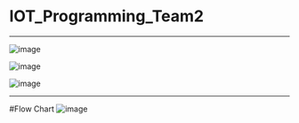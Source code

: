 # IOT_Programming_Team2 #
-----
![image](https://github.com/yongsnote/IOT_Programming_Team2/assets/127083633/bdc95f09-39f0-4d42-8e79-2651b3d06864)

![image](https://github.com/yongsnote/IOT_Programming_Team2/assets/127083633/94b8dead-bd8b-42cb-9f04-5263bfa3757d)

![image](https://github.com/yongsnote/IOT_Programming_Team2/assets/127083633/6e369f44-6f80-4ff6-bd34-358bb07426dc)

---
#Flow Chart
![image](https://github.com/yongsnote/IOT_Programming_Team2/assets/127083633/4e64a5d8-408a-4b22-a08b-3b1f2d224c64)
